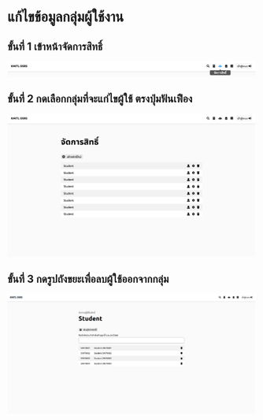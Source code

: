 # แก้ไขข้อมูลกลุ่มผู้ใช้งาน
## ขั้นที่ 1 เข้าหน้าจัดการสิทธิ์
![](../../img/navigation-bar/permission-button.png)
## ขั้นที่ 2 กดเลือกกลุ่มที่จะแก่ไขผู้ใช้ ตรงปุ่มฟันเฟือง
![](../../img/manage-role-permission/overall.png)
## ขั้นที่ 3 กดรูปถังขยะเพื่อลบผู้ใช้ออกจากกลุ่ม
![](../../img/manage-role-permission/user-group.png)
